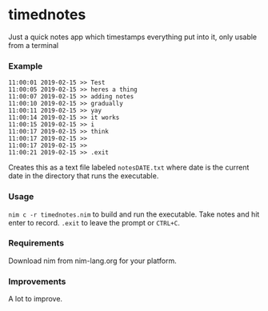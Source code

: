 # timednotes
Just a quick notes app which timestamps everything put into it, only usable from a terminal

### Example
```
11:00:01 2019-02-15 >> Test
11:00:05 2019-02-15 >> heres a thing
11:00:07 2019-02-15 >> adding notes
11:00:10 2019-02-15 >> gradually
11:00:11 2019-02-15 >> yay
11:00:14 2019-02-15 >> it works 
11:00:15 2019-02-15 >> i
11:00:17 2019-02-15 >> think
11:00:17 2019-02-15 >> 
11:00:17 2019-02-15 >> 
11:00:21 2019-02-15 >> .exit
```

Creates this as a text file labeled `notesDATE.txt` where date is the current date in the directory that runs the executable.

### Usage
`nim c -r timednotes.nim` to build and run the executable.  Take notes and hit enter to record.  `.exit` to leave the prompt or `CTRL+C`.

### Requirements
Download nim from nim-lang.org for your platform.

### Improvements
A lot to improve.
